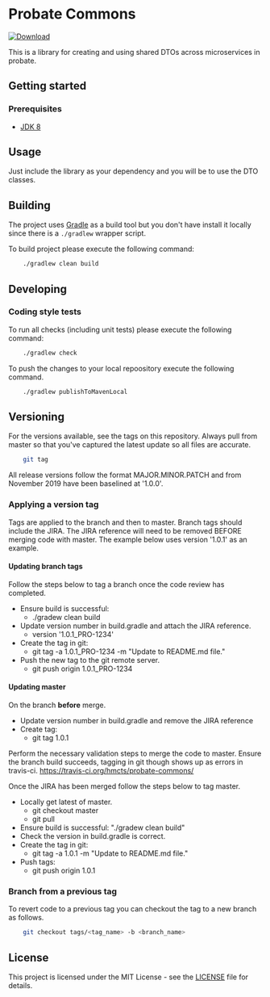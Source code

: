 # Probate Commons

<!--[![Build Status](https://travis-ci.org/hmcts/probate-commons.svg?branch=master)](https://travis-ci.org/hmcts/probate-commons) -->
[![Download](https://api.bintray.com/packages/hmcts/hmcts-maven/probate-commons/images/download.svg) ](https://bintray.com/hmcts/hmcts-maven/probate-commons/_latestVersion)

This is a library for creating and using shared DTOs across microservices in probate.

## Getting started

### Prerequisites

- [JDK 8](https://www.oracle.com/java)

## Usage

Just include the library as your dependency and you will be to use the DTO classes.

## Building

The project uses [Gradle](https://gradle.org) as a build tool but you don't have install it locally since there is a
`./gradlew` wrapper script.  

To build project please execute the following command:

```bash
    ./gradlew clean build
```

## Developing

### Coding style tests

To run all checks (including unit tests) please execute the following command:

```bash
    ./gradlew check
```

To push the changes to your local repoository execute the following command.

```bash
    ./gradlew publishToMavenLocal
```


## Versioning

For the versions available, see the tags on this repository. Always pull from master so that you've captured the latest update so all files are accurate.

```bash
    git tag
```

All release versions follow the format MAJOR.MINOR.PATCH and from November 2019 have been baselined at '1.0.0'.

### Applying a version tag

Tags are applied to the branch and then to master. 
Branch tags should include the JIRA. The JIRA reference will need to be removed BEFORE merging code with master.
The example below uses version '1.0.1' as an example.

#### Updating branch tags

Follow the steps below to tag a branch once the code review has completed. 
- Ensure build is successful: 
    - ./gradew clean build
- Update version number in build.gradle and attach the JIRA reference.
    - version '1.0.1_PRO-1234'
- Create the tag in git:
    - git tag -a 1.0.1_PRO-1234 -m "Update to README.md file."
- Push the new tag to the git remote server.
    - git push origin 1.0.1_PRO-1234

#### Updating master

On the branch **before** merge.
- Update version number in build.gradle and remove the JIRA reference
- Create tag: 
    - git tag 1.0.1

Perform the necessary validation steps to merge the code to master. Ensure the branch build succeeds, tagging in git though shows up as errors in travis-ci.
https://travis-ci.org/hmcts/probate-commons/

Once the JIRA has been merged follow the steps below to tag master. 
- Locally get latest of master.
    - git checkout master
    - git pull
- Ensure build is successful: "./gradew clean build"
- Check the version in build.gradle is correct.
- Create the tag in git:
    - git tag -a 1.0.1 -m "Update to README.md file."
- Push tags: 
    - git push origin 1.0.1

### Branch from a previous tag

To revert code to a previous tag you can checkout the tag to a new branch as follows.

```bash
    git checkout tags/<tag_name> -b <branch_name> 
```

## License

This project is licensed under the MIT License - see the [LICENSE](LICENSE.md) file for details.
